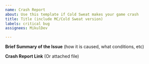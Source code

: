 ```yaml
---
name: Crash Report
about: Use this template if Cold Sweat makes your game crash
title: Title (include MC/Cold Sweat version)
labels: critical bug
assignees: MikulDev

---
```


**Brief Summary of the Issue**
(how it is caused, what conditions, etc)


**Crash Report Link**
(Or attached file)

